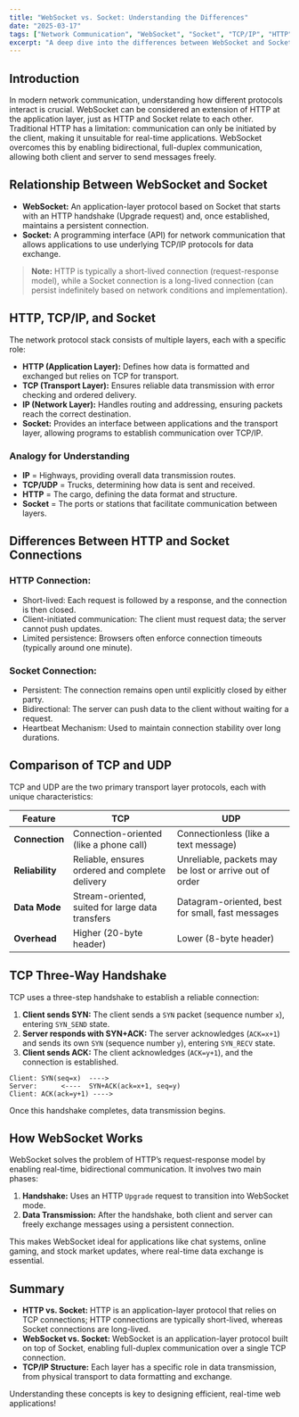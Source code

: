 ```yaml
---
title: "WebSocket vs. Socket: Understanding the Differences"
date: "2025-03-17"
tags: ["Network Communication", "WebSocket", "Socket", "TCP/IP", "HTTP"]
excerpt: "A deep dive into the differences between WebSocket and Socket, along with an exploration of HTTP, TCP/IP, and their roles in network communication."
---
```


## Introduction

In modern network communication, understanding how different protocols interact is crucial. WebSocket can be considered an extension of HTTP at the application layer, just as HTTP and Socket relate to each other. Traditional HTTP has a limitation: communication can only be initiated by the client, making it unsuitable for real-time applications. WebSocket overcomes this by enabling bidirectional, full-duplex communication, allowing both client and server to send messages freely.

## Relationship Between WebSocket and Socket

- **WebSocket:** An application-layer protocol based on Socket that starts with an HTTP handshake (Upgrade request) and, once established, maintains a persistent connection.
- **Socket:** A programming interface (API) for network communication that allows applications to use underlying TCP/IP protocols for data exchange.

> **Note:** HTTP is typically a short-lived connection (request-response model), while a Socket connection is a long-lived connection (can persist indefinitely based on network conditions and implementation).

## HTTP, TCP/IP, and Socket

The network protocol stack consists of multiple layers, each with a specific role:

- **HTTP (Application Layer):** Defines how data is formatted and exchanged but relies on TCP for transport.
- **TCP (Transport Layer):** Ensures reliable data transmission with error checking and ordered delivery.
- **IP (Network Layer):** Handles routing and addressing, ensuring packets reach the correct destination.
- **Socket:** Provides an interface between applications and the transport layer, allowing programs to establish communication over TCP/IP.

### Analogy for Understanding

- **IP** = Highways, providing overall data transmission routes.
- **TCP/UDP** = Trucks, determining how data is sent and received.
- **HTTP** = The cargo, defining the data format and structure.
- **Socket** = The ports or stations that facilitate communication between layers.

## Differences Between HTTP and Socket Connections

### HTTP Connection:

- Short-lived: Each request is followed by a response, and the connection is then closed.
- Client-initiated communication: The client must request data; the server cannot push updates.
- Limited persistence: Browsers often enforce connection timeouts (typically around one minute).

### Socket Connection:

- Persistent: The connection remains open until explicitly closed by either party.
- Bidirectional: The server can push data to the client without waiting for a request.
- Heartbeat Mechanism: Used to maintain connection stability over long durations.

## Comparison of TCP and UDP

TCP and UDP are the two primary transport layer protocols, each with unique characteristics:

| Feature         | TCP                                    | UDP                              |
|---------------|--------------------------------------|----------------------------------|
| **Connection** | Connection-oriented (like a phone call) | Connectionless (like a text message) |
| **Reliability** | Reliable, ensures ordered and complete delivery | Unreliable, packets may be lost or arrive out of order |
| **Data Mode** | Stream-oriented, suited for large data transfers | Datagram-oriented, best for small, fast messages |
| **Overhead** | Higher (20-byte header) | Lower (8-byte header) |

## TCP Three-Way Handshake

TCP uses a three-step handshake to establish a reliable connection:

1. **Client sends SYN:** The client sends a `SYN` packet (sequence number `x`), entering `SYN_SEND` state.
2. **Server responds with SYN+ACK:** The server acknowledges (`ACK=x+1`) and sends its own `SYN` (sequence number `y`), entering `SYN_RECV` state.
3. **Client sends ACK:** The client acknowledges (`ACK=y+1`), and the connection is established.

```plaintext
Client: SYN(seq=x)  ---->
Server:      <----  SYN+ACK(ack=x+1, seq=y)
Client: ACK(ack=y+1) ---->
```

Once this handshake completes, data transmission begins.

## How WebSocket Works

WebSocket solves the problem of HTTP’s request-response model by enabling real-time, bidirectional communication. It involves two main phases:

1. **Handshake:** Uses an HTTP `Upgrade` request to transition into WebSocket mode.
2. **Data Transmission:** After the handshake, both client and server can freely exchange messages using a persistent connection.

This makes WebSocket ideal for applications like chat systems, online gaming, and stock market updates, where real-time data exchange is essential.

## Summary

- **HTTP vs. Socket:** HTTP is an application-layer protocol that relies on TCP connections; HTTP connections are typically short-lived, whereas Socket connections are long-lived.
- **WebSocket vs. Socket:** WebSocket is an application-layer protocol built on top of Socket, enabling full-duplex communication over a single TCP connection.
- **TCP/IP Structure:** Each layer has a specific role in data transmission, from physical transport to data formatting and exchange.

Understanding these concepts is key to designing efficient, real-time web applications!